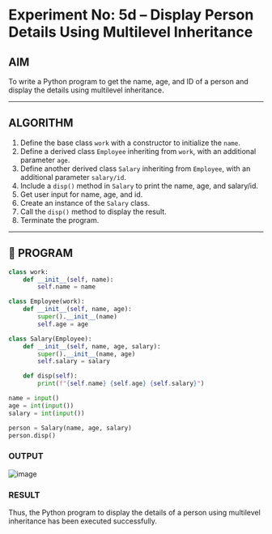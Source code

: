 # Experiment No: 5d – Display Person Details Using Multilevel Inheritance

## AIM  
To write a Python program to get the name, age, and ID of a person and display the details using multilevel inheritance.

---

## ALGORITHM  
1. Define the base class `work` with a constructor to initialize the `name`.
2. Define a derived class `Employee` inheriting from `work`, with an additional parameter `age`.
3. Define another derived class `Salary` inheriting from `Employee`, with an additional parameter `salary/id`.
4. Include a `disp()` method in `Salary` to print the name, age, and salary/id.
5. Get user input for name, age, and id.
6. Create an instance of the `Salary` class.
7. Call the `disp()` method to display the result.
8. Terminate the program.

---

## 🧾 PROGRAM

```python
class work:
    def __init__(self, name):
        self.name = name

class Employee(work):
    def __init__(self, name, age):
        super().__init__(name)
        self.age = age

class Salary(Employee):
    def __init__(self, name, age, salary):
        super().__init__(name, age)
        self.salary = salary

    def disp(self):
        print(f"{self.name} {self.age} {self.salary}")

name = input()
age = int(input())
salary = int(input())

person = Salary(name, age, salary)
person.disp()

```

### OUTPUT
![image](https://github.com/user-attachments/assets/eb76b846-239d-4f45-82b7-f9faf3656eff)

### RESULT
Thus, the Python program to display the details of a person using multilevel inheritance has been executed successfully.
